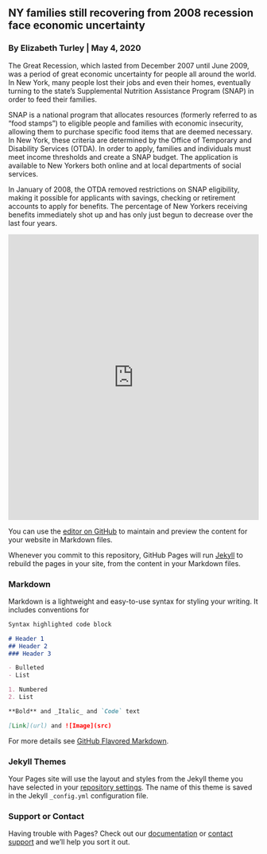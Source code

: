 ## NY families still recovering from 2008 recession face economic uncertainty
### By Elizabeth Turley | May 4, 2020

The Great Recession, which lasted from December 2007 until June 2009, was a period of great economic uncertainty for people all around the world. In New York, many people lost their jobs and even their homes, eventually turning to the state’s Supplemental Nutrition Assistance Program (SNAP) in order to feed their families.

SNAP is a national program that allocates resources (formerly referred to as “food stamps”) to eligible people and families with economic insecurity, allowing them to purchase specific food items that are deemed necessary. In New York, these criteria are determined by the Office of Temporary and Disability Services (OTDA). In order to apply, families and individuals must meet income thresholds and create a SNAP budget. The application is available to New Yorkers both online and at local departments of social services.

In January of 2008, the OTDA removed restrictions on SNAP eligibility, making it possible for applicants with savings, checking or retirement accounts to apply for benefits. The percentage of New Yorkers receiving benefits immediately shot up and has only just begun to decrease over the last four years.

<iframe scrolling="no" frameborder="0" title="Interactive or visual content" src="https://flo.uri.sh/visualisation/2229382/embed?auto=1" style="width: 100%; height: 575px;"></iframe>

You can use the [editor on GitHub](https://github.com/eturley1/portfolio/edit/main/README.md) to maintain and preview the content for your website in Markdown files.

Whenever you commit to this repository, GitHub Pages will run [Jekyll](https://jekyllrb.com/) to rebuild the pages in your site, from the content in your Markdown files.

### Markdown

Markdown is a lightweight and easy-to-use syntax for styling your writing. It includes conventions for

```markdown
Syntax highlighted code block

# Header 1
## Header 2
### Header 3

- Bulleted
- List

1. Numbered
2. List

**Bold** and _Italic_ and `Code` text

[Link](url) and ![Image](src)
```

For more details see [GitHub Flavored Markdown](https://guides.github.com/features/mastering-markdown/).

### Jekyll Themes

Your Pages site will use the layout and styles from the Jekyll theme you have selected in your [repository settings](https://github.com/eturley1/portfolio/settings). The name of this theme is saved in the Jekyll `_config.yml` configuration file.

### Support or Contact

Having trouble with Pages? Check out our [documentation](https://docs.github.com/categories/github-pages-basics/) or [contact support](https://github.com/contact) and we’ll help you sort it out.
